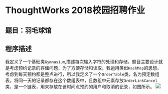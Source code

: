 ThoughtWorks 2018校园招聘作业
===
题目：羽毛球馆
---
程序描述
---
我定义了一个基础类`Gymnasium`,描述每次输入字符的处理和存储。题目主要设计就是考虑预约记录的存储问题，为了方便存储和读取，我运用类似`HashMap`的思想，考虑到每天预约都是整点进行，所以我定义了一个`OrderTable`类，名为预定数组表，将同一天的记录都存在这个数组表中，且数组中元素存放`OrderLinkCancel`类，是一个链表，用来存放在该时间点预约的用户和取消的记录，如图所示。
![](https://github.com/guodongxiaren/ImageCache/raw/master/Logo/foryou.gif)
